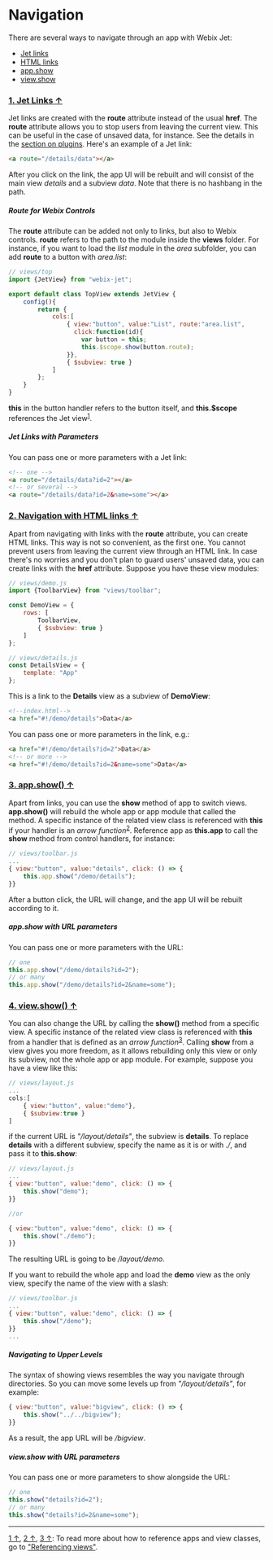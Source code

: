 # <span id="contents">Navigation</span>

There are several ways to navigate through an app with Webix Jet:

- [Jet links](#jet)
- [HTML links](#html)
- [app.show](#app_show)
- [view.show](#view_show)

### [<span id="jet">1. Jet Links &uarr;</span>](#contents)

Jet links are created with the **route** attribute instead of the usual **href**. The **route** attribute allows you to stop users from leaving the current view. This can be useful in the case of unsaved data, for instance. See the details in the [section on plugins](plugins.md). Here's an example of a Jet link:

```html
<a route="/details/data"></a>
```

After you click on the link, the app UI will be rebuilt and will consist of the main view *details* and a subview *data*. Note that there is no hashbang in the path.

##### Route for Webix Controls

The **route** attribute can be added not only to links, but also to Webix controls. **route** refers to the path to the module inside the **views** folder. For instance, if you want to load the *list* module in the *area* subfolder, you can add **route** to a button with *area.list*:

```js
// views/top
import {JetView} from "webix-jet";

export default class TopView extends JetView {
	config(){
		return {
			cols:[
                { view:"button", value:"List", route:"area.list",
                  click:function(id){
					var button = this;
					this.$scope.show(button.route);
				}},
				{ $subview: true }
			]
		};
	}
}
```

**this** in the button handler refers to the button itself, and **this.$scope** references the Jet view<sup><a href="#myfootnote1" id="origin1">1</a></sup>.

##### Jet Links with Parameters

You can pass one or more parameters with a Jet link:

```html
<!-- one -->
<a route="/details/data?id=2"></a>
<!-- or several -->
<a route="/details/data?id=2&name=some"></a>
```

### [<span id="html">2. Navigation with HTML links &uarr;</span>](#contents)

Apart from navigating with links with the **route** attribute, you can create HTML links. This way is not so convenient, as the first one. You cannot prevent users from leaving the current view through an HTML link. In case there's no worries and you don't plan to guard users' unsaved data, you can create links with the **href** attribute. Suppose you have these view modules:

~~~js
// views/demo.js 
import {ToolbarView} from "views/toolbar";

const DemoView = {
    rows: [
        ToolbarView,
        { $subview: true }
    ]
};

// views/details.js
const DetailsView = {
    template: "App"
};
~~~

This is a link to the **Details** view as a subview of **DemoView**:

~~~html
<!--index.html-->
<a href="#!/demo/details">Data</a>
~~~

You can pass one or more parameters in the link, e.g.:

```html
<a href="#!/demo/details?id=2">Data</a>
<!-- or more -->
<a href="#!/demo/details?id=2&name=some">Data</a>
```

### [<span id="app_show">3. app.show\(\) &uarr;</span>](#contents)

Apart from links, you can use the **show** method of app to switch views. **app.show\(\)** will rebuild the whole app or app module that called the method. A specific instance of the related view class is referenced with **this** if your handler is an *arrow function*<sup><a href="#myfootnote2" id="origin2">2</a></sup>. Reference app as **this.app** to call the **show** method from control handlers, for instance:

```js
// views/toolbar.js
...
{ view:"button", value:"details", click: () => {
    this.app.show("/demo/details");
}}
```

After a button click, the URL will change, and the app UI will be rebuilt according to it.

##### app.show with URL parameters

You can pass one or more parameters with the URL:

```js
// one
this.app.show("/demo/details?id=2");
// or many
this.app.show("/demo/details?id=2&name=some");
```

### [<span id="view_show">4. view.show\(\) &uarr;</span>](#contents)

You can also change the URL by calling the **show\(\)** method from a specific view. A specific instance of the related view class is referenced with **this** from a handler that is defined as an *arrow function*<sup><a href="#myfootnote3" id="origin3">3</a></sup>. Calling **show** from a view gives you more freedom, as it allows rebuilding only this view or only its subview, not the whole app or app module. For example, suppose you have a view like this:

```js
// views/layout.js
...
cols:[
    { view:"button", value:"demo"},
    { $subview:true }
]
```

if the current URL is *"/layout/details"*, the subview is **details**. To replace **details** with a different subview, specify the name as it is or with *./*, and pass it to **this.show**:

```js
// views/layout.js
...
{ view:"button", value:"demo", click: () => {
    this.show("demo");
}}

//or

{ view:"button", value:"demo", click: () => {
    this.show("./demo");
}}
```

The resulting URL is going to be */layout/demo*.

If you want to rebuild the whole app and load the **demo** view as the only view, specify the name of the view with a slash:

```js
// views/toolbar.js
...
{ view:"button", value:"demo", click: () => {
    this.show("/demo");
}}
...
```

##### Navigating to Upper Levels

The syntax of showing views resembles the way you navigate through directories. So you can move some levels up from *"/layout/details"*, for example:

```js
{ view:"button", value:"bigview", click: () => {
    this.show("../../bigview");
}}
```

As a result, the app URL will be */bigview*.

##### view.show with URL parameters

You can pass one or more parameters to show alongside the URL:

```js
// one
this.show("details?id=2");
// or many
this.show("details?id=2&name=some");
```

<!-- footnotes -->
- - -
<a id="myfootnote1" href="#origin1">1 &uarr;</a>, <a id="myfootnote2" href="#origin2">2 &uarr;</a>, <a id="myfootnote3" href="#origin3">3 &uarr;</a>:
To read more about how to reference apps and view classes, go to ["Referencing views"](../detailed/referencing.md).